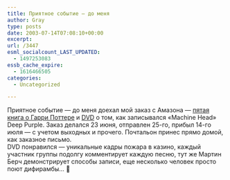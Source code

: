 ```yaml
---
title: Приятное событие — до меня
author: Gray
type: posts
date: 2003-07-14T07:08:10+00:00
excerpt:
url: /3447
esml_socialcount_LAST_UPDATED:
  - 1497253083
essb_cache_expire:
  - 1616466505
categories:
  - Uncategorized

---
```








Приятное событие &#8212; до меня доехал мой заказ с Амазона &#8212; <a href="http://www.amazon.com/exec/obidos/tg/detail/-/043935806X/002-6146583-6561637" target="_blank">пятая книга о Гарри Поттере</a> и <a href="http://www.amazon.com/exec/obidos/tg/detail/-/B000077VQD/002-6146583-6561637" target="_blank">DVD</a> о том, как записывался &#171;Machine Head&#187; Deep Purple. Заказ делался 23 июня, отправлен 25-го, прибыл 14-го июля &#8212; с учетом выходных и прочего. Почтальон принес прямо домой, как заказное письмо.  
DVD понравился &#8212; уникальные кадры пожара в казино, каждый участник группы подолгу комментирует каждую песню, тут же Мартин Берч демонстрирует способы записи, еще несколько человек просто поют дифирамбы&#8230; 🙂